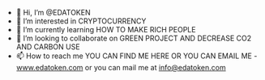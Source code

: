 - 👋 Hi, I’m @EDATOKEN
- 👀 I’m interested in CRYPTOCURRENCY
- 🌱 I’m currently learning HOW TO MAKE RICH PEOPLE
- 💞️ I’m looking to collaborate on GREEN PROJECT AND DECREASE CO2 AND CARBON USE
- 📫 How to reach me YOU CAN FIND ME HERE OR YOU CAN EMAIL ME - www.edatoken.com or you can mail me at info@edatoken.com

<!---
EDATOKEN/EDATOKEN is a ✨ special ✨ repository because its `README.md` (this file) appears on your GitHub profile.
You can click the Preview link to take a look at your changes.
--->
